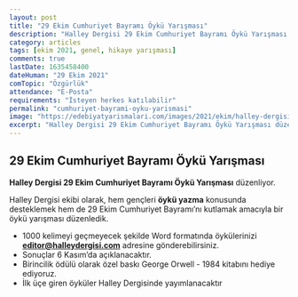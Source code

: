 ```yaml
---
layout: post
title: "29 Ekim Cumhuriyet Bayramı Öykü Yarışması"
description: "Halley Dergisi 29 Ekim Cumhuriyet Bayramı Öykü Yarışması düzenliyor."
category: articles
tags: [ekim 2021, genel, hikaye yarışması]
comments: true
lastDate: 1635458400 
dateHuman: "29 Ekim 2021"
comTopic: "Özgürlük"
attendance: "E-Posta"
requirements: "İsteyen herkes katılabilir"
permalink: "cumhuriyet-bayrami-oyku-yarismasi"
image: "https://edebiyatyarismalari.com/images/2021/ekim/halley-dergisi-cumhuriye-oyku-yarismasi.jpg"
excerpt: "Halley Dergisi 29 Ekim Cumhuriyet Bayramı Öykü Yarışması düzenliyor."
---
```


## 29 Ekim Cumhuriyet Bayramı Öykü Yarışması
**Halley Dergisi 29 Ekim Cumhuriyet Bayramı Öykü Yarışması** düzenliyor.  

Halley Dergisi ekibi olarak, hem gençleri **öykü yazma** konusunda desteklemek hem de 29 Ekim Cumhuriyet Bayramı’nı kutlamak amacıyla bir öykü yarışması düzenledik.  

- 1000 kelimeyi geçmeyecek şekilde Word formatında öykülerinizi **editor@halleydergisi.com** adresine gönderebilirsiniz.
- Sonuçlar 6 Kasım’da açıklanacaktır.
- Birincilik ödülü olarak özel baskı George Orwell - 1984 kitabını hediye ediyoruz.
- İlk üçe giren öyküler Halley Dergisinde yayımlanacaktır